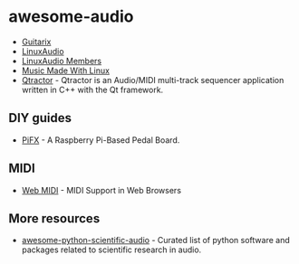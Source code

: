 # awesome-audio

- [Guitarix](https://guitarix.org/)
- [LinuxAudio](http://linuxaudio.org)
- [LinuxAudio Members](http://linuxaudio.org/members.html)
- [Music Made With Linux](https://wiki.linuxaudio.org/apps/categories/music_made_with_linux)
- [Qtractor](http://qtractor.org/) - Qtractor is an Audio/MIDI multi-track sequencer application written in C++ with the Qt framework.

## DIY guides
- [PiFX](https://medium.com/@atippy83/guitarix-the-pi-dle-board-8d6298ca8e42) - A Raspberry Pi-Based Pedal Board.

## MIDI
- [Web MIDI](https://www.midi.org/17-the-mma/99-web-midi) - MIDI Support in Web Browsers
## More resources
- [awesome-python-scientific-audio](https://github.com/faroit/awesome-python-scientific-audio) - Curated list of python software and packages related to scientific research in audio.
